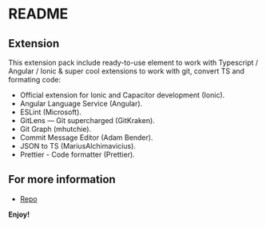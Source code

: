 # README

## Extension

This extension pack include ready-to-use element to work with Typescript / Angular / Ionic & super cool extensions to work with git, convert TS and formating code:

- Official extension for Ionic and Capacitor development (Ionic).
- Angular Language Service (Angular).
- ESLint (Microsoft).
- GitLens — Git supercharged (GitKraken).
- Git Graph (mhutchie).
- Commit Message Editor (Adam Bender).
- JSON to TS (MariusAlchimavicius).
- Prettier - Code formatter (Prettier).

## For more information

- [Repo](https://github.com/miguel-coppiloto/extension-package-for-ionic)

**Enjoy!**
